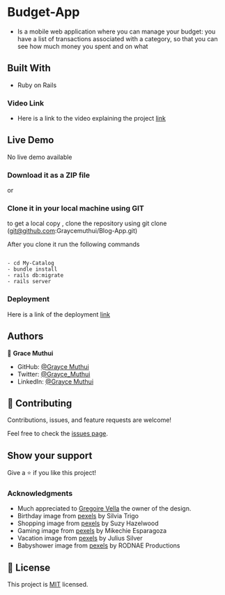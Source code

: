 # Budget-App

- Is a mobile web application where you can manage your budget: you have a list of transactions associated with a category, so that you can see how much money you spent and on what

## Built With

- Ruby on Rails

### Video Link
- Here is a link to the video explaining the project [link](https://www.loom.com/share/bcb5bbd8f88848afb995e0b694c26583)

## Live Demo

No live demo available

### Download it as a ZIP file

or

### Clone it in your local machine using GIT

to get a local copy , clone the repository using git clone
(git@github.com:Graycemuthui/Blog-App.git)

After you clone it run the following commands

```running the app

- cd My-Catalog
- bundle install
- rails db:migrate
- rails server

```
### Deployment 
Here is a link of the deployment [link](https://geegee-budget-app.herokuapp.com/)

## Authors

👤 **Grace Muthui**

- GitHub: [@Grayce Muthui](https://github.com/Graycemuthui)
- Twitter: [@Grayce_Muthui](https://twitter.com/Grayce_Muthui)
- LinkedIn: [@Grayce Muthui](http://www.linkedin.com/in/grayce-muthui-a17294226)

## 🤝 Contributing

Contributions, issues, and feature requests are welcome!

Feel free to check the [issues page](https://github.com/Graycemuthui/Blog-App/issues).

## Show your support

Give a ⭐️ if you like this project!

### Acknowledgments

- Much appreciated to [Gregoire Vella](https://www.behance.net/gregoirevella) the owner of the design.
- Birthday image from [pexels](https://www.pexels.com/photo/cakes-on-table-1857157/) by Silvia Trigo
- Shopping image from [pexels](https://www.pexels.com/photo/assorted-cosmetic-lot-2536965/) by Suzy Hazelwood
- Gaming image from [pexels](https://www.pexels.com/photo/people-inside-building-1601774/) by Mikechie Esparagoza
- Vacation image from [pexels](https://www.pexels.com/photo/cottages-in-the-middle-of-beach-753626/) by Julius Silver
- Babyshower image from [pexels](https://www.pexels.com/photo/gift-bags-at-a-baby-shower-party-9214972/) by RODNAE Productions

## 📝 License

This project is [MIT](https://github.com/Graycemuthui/Blog-App/blob/dev/LICENSE) licensed.
